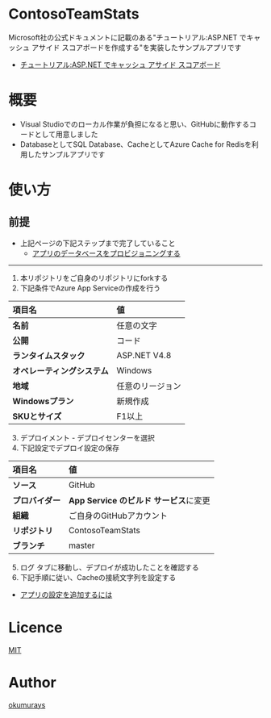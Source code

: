 # ContosoTeamStats
Microsoft社の公式ドキュメントに記載のある"チュートリアル:ASP.NET でキャッシュ アサイド スコアボードを作成する"を実装したサンプルアプリです  
- [チュートリアル:ASP.NET でキャッシュ アサイド スコアボード](https://docs.microsoft.com/ja-jp/azure/azure-cache-for-redis/cache-web-app-cache-aside-leaderboard "チュートリアル:ASP.NET でキャッシュ アサイド スコアボード")

# 概要
- Visual Studioでのローカル作業が負担になると思い、GitHubに動作するコードとして用意しました
- DatabaseとしてSQL Database、CacheとしてAzure Cache for Redisを利用したサンプルアプリです

# 使い方
## 前提
- 上記ページの下記ステップまで完了していること
  - [アプリのデータベースをプロビジョニングする](https://docs.microsoft.com/ja-jp/azure/azure-cache-for-redis/cache-web-app-cache-aside-leaderboard#provision-a-database-for-the-app "アプリのデータベースをプロビジョニングする")
---
1. 本リポジトリをご自身のリポジトリにforkする
1. 下記条件でAzure App Serviceの作成を行う

|項目名|値|
|:--|:--|
|**名前**|任意の文字|
|**公開**|コード|
|**ランタイムスタック**|ASP.NET V4.8|
|**オペレーティングシステム**|Windows|
|**地域**|任意のリージョン|
|**Windowsプラン**|新規作成|
|**SKUとサイズ**|F1以上|

3. デプロイメント - デプロイセンターを選択
4. 下記設定でデプロイ設定の保存

|項目名|値|
|:--|:--|
|**ソース**|GitHub|
|**プロバイダー**|**App Service のビルド サービス**に変更|
|**組織**|ご自身のGitHubアカウント|
|**リポジトリ**|ContosoTeamStats|
|**ブランチ**|master|

5. ログ タブに移動し、デプロイが成功したことを確認する
6. 下記手順に従い、Cacheの接続文字列を設定する
- [アプリの設定を追加するには](https://docs.microsoft.com/ja-jp/azure/azure-cache-for-redis/cache-web-app-howto#to-add-the-app-setting "アプリの設定を追加するには")

# Licence

[MIT](https://github.com/okumurays/ContosoTeamStats/blob/master/LICENSE)

# Author

[okumurays](https://github.com/okumurays)


